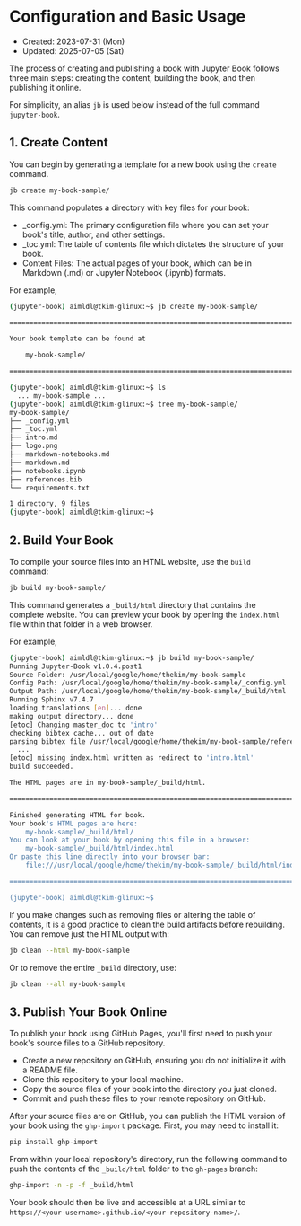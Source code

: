 # Configuration and Basic Usage
- Created: 2023-07-31 (Mon)
- Updated: 2025-07-05 (Sat)

The process of creating and publishing a book with Jupyter Book follows three main steps: creating the content, building the book, and then publishing it online.

For simplicity, an alias `jb` is used below instead of the full command `jupyter-book`.

## 1. Create Content
You can begin by generating a template for a new book using the `create` command.

```Bash
jb create my-book-sample/
```
This command populates a directory with key files for your book:
- _config.yml: The primary configuration file where you can set your book's title, author, and other settings.
- _toc.yml: The table of contents file which dictates the structure of your book.
- Content Files: The actual pages of your book, which can be in Markdown (.md) or Jupyter Notebook (.ipynb) formats.

For example,
```bash
(jupyter-book) aimldl@tkim-glinux:~$ jb create my-book-sample/

===============================================================================

Your book template can be found at

    my-book-sample/

===============================================================================

(jupyter-book) aimldl@tkim-glinux:~$ ls
  ... my-book-sample ...
(jupyter-book) aimldl@tkim-glinux:~$ tree my-book-sample/
my-book-sample/
├── _config.yml
├── _toc.yml
├── intro.md
├── logo.png
├── markdown-notebooks.md
├── markdown.md
├── notebooks.ipynb
├── references.bib
└── requirements.txt

1 directory, 9 files
(jupyter-book) aimldl@tkim-glinux:~$ 
```

## 2. Build Your Book
To compile your source files into an HTML website, use the `build` command:

```Bash
jb build my-book-sample/
```
This command generates a `_build/html` directory that contains the complete website. You can preview your book by opening the `index.html` file within that folder in a web browser.

For example,
```bash
(jupyter-book) aimldl@tkim-glinux:~$ jb build my-book-sample/
Running Jupyter-Book v1.0.4.post1
Source Folder: /usr/local/google/home/thekim/my-book-sample
Config Path: /usr/local/google/home/thekim/my-book-sample/_config.yml
Output Path: /usr/local/google/home/thekim/my-book-sample/_build/html
Running Sphinx v7.4.7
loading translations [en]... done
making output directory... done
[etoc] Changing master_doc to 'intro'
checking bibtex cache... out of date
parsing bibtex file /usr/local/google/home/thekim/my-book-sample/references.bib... parsed 5 entries
  ...
[etoc] missing index.html written as redirect to 'intro.html'
build succeeded.

The HTML pages are in my-book-sample/_build/html.

===============================================================================

Finished generating HTML for book.
Your book's HTML pages are here:
    my-book-sample/_build/html/
You can look at your book by opening this file in a browser:
    my-book-sample/_build/html/index.html
Or paste this line directly into your browser bar:
    file:///usr/local/google/home/thekim/my-book-sample/_build/html/index.html            

===============================================================================

(jupyter-book) aimldl@tkim-glinux:~$ 
```

If you make changes such as removing files or altering the table of contents, it is a good practice to clean the build artifacts before rebuilding. You can remove just the HTML output with:

```Bash
jb clean --html my-book-sample
```
Or to remove the entire `_build` directory, use:

```Bash
jb clean --all my-book-sample
```

## 3. Publish Your Book Online
To publish your book using GitHub Pages, you'll first need to push your book's source files to a GitHub repository.

- Create a new repository on GitHub, ensuring you do not initialize it with a README file.
- Clone this repository to your local machine.
- Copy the source files of your book into the directory you just cloned.
- Commit and push these files to your remote repository on GitHub.

After your source files are on GitHub, you can publish the HTML version of your book using the `ghp-import` package. First, you may need to install it:

```Bash
pip install ghp-import
```

From within your local repository's directory, run the following command to push the contents of the `_build/html` folder to the `gh-pages` branch:

```Bash
ghp-import -n -p -f _build/html
```

Your book should then be live and accessible at a URL similar to `https://<your-username>.github.io/<your-repository-name>/`.
